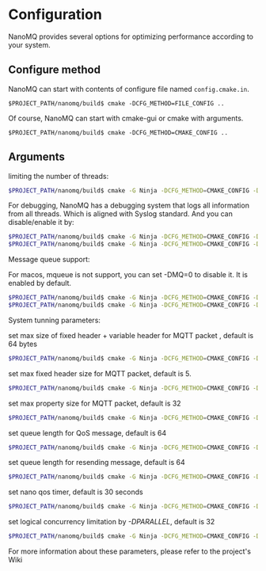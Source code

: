# Configuration

NanoMQ provides several options for optimizing performance according to your system.

## Configure method

NanoMQ can start with contents of configure file named `config.cmake.in`.

`$PROJECT_PATH/nanomq/build$ cmake -DCFG_METHOD=FILE_CONFIG ..`

Of course, NanoMQ can start with cmake-gui or cmake with arguments.

`$PROJECT_PATH/nanomq/build$ cmake -DCFG_METHOD=CMAKE_CONFIG ..`

## Arguments

limiting the number of threads:

```sh
$PROJECT_PATH/nanomq/build$ cmake -G Ninja -DCFG_METHOD=CMAKE_CONFIG -DNNG_RESOLV_CONCURRENCY=1 -DNNG_NUM_TASKQ_THREADS=5 -DNNG_MAX_TASKQ_THREADS=5 ..
```

For debugging, NanoMQ has a debugging system that logs all information from all threads. Which is aligned with Syslog standard.
And you can disable/enable it by:

```sh
$PROJECT_PATH/nanomq/build$ cmake -G Ninja -DCFG_METHOD=CMAKE_CONFIG -DNOLOG=1  ..
$PROJECT_PATH/nanomq/build$ cmake -G Ninja -DCFG_METHOD=CMAKE_CONFIG -DNOLOG=0  ..
```

Message queue support:

For macos, mqueue is not support, you can set -DMQ=0 to disable it. It is enabled by default.

```sh
$PROJECT_PATH/nanomq/build$ cmake -G Ninja -DCFG_METHOD=CMAKE_CONFIG -DMQ=1  ..
$PROJECT_PATH/nanomq/build$ cmake -G Ninja -DCFG_METHOD=CMAKE_CONFIG -DMQ=0  ..
```

System tunning parameters:

set max size of fixed header + variable header for MQTT packet , default is 64 bytes

```sh
$PROJECT_PATH/nanomq/build$ cmake -G Ninja -DCFG_METHOD=CMAKE_CONFIG -DNANO_PACKET_SIZE=set ..
```

set max fixed header size for MQTT packet, default is 5.

```sh
$PROJECT_PATH/nanomq/build$ cmake -G Ninja -DCFG_METHOD=CMAKE_CONFIG -DNANO_HEADER_SIZE=set ..
```

set max property size for MQTT packet, default is 32

```sh
$PROJECT_PATH/nanomq/build$ cmake -G Ninja -DCFG_METHOD=CMAKE_CONFIG -DNANO_PROPERTY_SIZE=set ..
```

set queue length for QoS message, default is 64

```sh
$PROJECT_PATH/nanomq/build$ cmake -G Ninja -DCFG_METHOD=CMAKE_CONFIG -DNANO_QOS_LEN=set ..
```

set queue length for resending message, default is 64

```sh
$PROJECT_PATH/nanomq/build$ cmake -G Ninja -DCFG_METHOD=CMAKE_CONFIG -DNANO_MSQ_LEN=set ..
```

set nano qos timer, default is 30 seconds

```sh
$PROJECT_PATH/nanomq/build$ cmake -G Ninja -DCFG_METHOD=CMAKE_CONFIG -DNANO_QOS_TIMER=set ..
```

set logical concurrency limitation by *-DPARALLEL*, default is 32

```sh
$PROJECT_PATH/nanomq/build$ cmake -G Ninja -DCFG_METHOD=CMAKE_CONFIG -DPARALLEL=32 ..
```

For more information about these parameters, please refer to the project's Wiki
